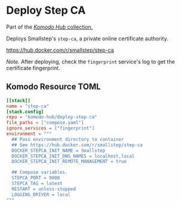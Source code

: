 # Deploy Step CA

Part of the [_Komodo Hub_ collection.](https://github.com/komodo-hub/komodo-hub)

Deploys Smallstep's `step-ca`, a private online certificate authority.

https://hub.docker.com/r/smallstep/step-ca

*Note.* After deploying, check the `fingerprint` service's log to get the certificate fingerprint.

## Komodo Resource TOML

```toml
[[stack]]
name = "step-ca"
[stack.config]
repo = "komodo-hub/deploy-step-ca"
file_paths = ["compose.yaml"]
ignore_services = ["fingerprint"]
environment = """
  ## Pass environment directory to container
  ## See https://hub.docker.com/r/smallstep/step-ca
  DOCKER_STEPCA_INIT_NAME = Smallstep
  DOCKER_STEPCA_INIT_DNS_NAMES = localhost,local
  DOCKER_STEPCA_INIT_REMOTE_MANAGEMENT = true

  ## Compose variables.
  STEPCA_PORT = 9000
  STEPCA_TAG = latest
  RESTART = unless-stopped
  LOGGING_DRIVER = local
"""
```
